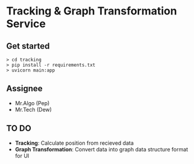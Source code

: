 # Tracking & Graph Transformation Service

## Get started

```
> cd tracking
> pip install -r requirements.txt
> uvicorn main:app
```

## Assignee

- Mr.Algo (Pep)
- Mr.Tech (Dew)

## TO DO

- **Tracking**: Calculate position from recieved data
- **Graph Transformation**: Convert data into graph data structure format for UI
